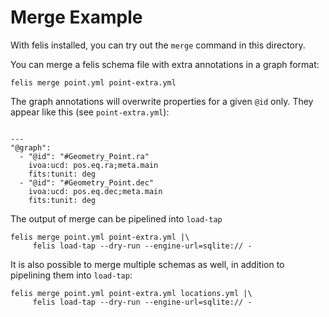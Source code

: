 Merge Example
==================

With felis installed, you can try out the `merge` command in this directory.

You can merge a felis schema file with extra annotations in a graph format:

```
felis merge point.yml point-extra.yml
```

The graph annotations will overwrite properties for a given `@id` only.
They appear like this (see `point-extra.yml`):
```

---
"@graph":
  - "@id": "#Geometry_Point.ra"
    ivoa:ucd: pos.eq.ra;meta.main
    fits:tunit: deg
  - "@id": "#Geometry_Point.dec"
    ivoa:ucd: pos.eq.dec;meta.main
    fits:tunit: deg
```

The output of merge can be pipelined into `load-tap`

```
felis merge point.yml point-extra.yml |\
     felis load-tap --dry-run --engine-url=sqlite:// -
```

It is also possible to merge multiple schemas as well, in addition to pipelining them
into `load-tap`:

```
felis merge point.yml point-extra.yml locations.yml |\
     felis load-tap --dry-run --engine-url=sqlite:// -
```
